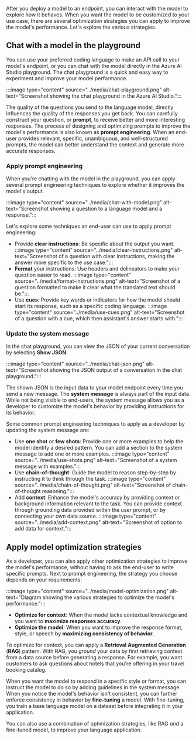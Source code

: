 After you deploy a model to an endpoint, you can interact with the model to explore how it behaves. When you want the model to be customized to your use case, there are several optimization strategies you can apply to improve the model's performance. Let's explore the various strategies.

## Chat with a model in the playground

You can use your preferred coding language to make an API call to your model's endpoint, or you can chat with the model directly in the Azure AI Studio playground. The chat playground is a quick and easy way to experiment and improve your model performance.

:::image type="content" source="../media/chat-playground.png" alt-text="Screenshot showing the chat playground in the Azure AI Studio.":::

The quality of the questions you send to the language model, directly influences the quality of the responses you get back. You can carefully construct your question, or **prompt**, to receive better and more interesting responses. The process of designing and optimizing prompts to improve the model's performance is also known as **prompt engineering**. When an end-user provides relevant, specific, unambiguous, and well-structured prompts, the model can better understand the context and generate more accurate responses.

### Apply prompt engineering

When you're chatting with the model in the playground, you can apply several prompt engineering techniques to explore whether it improves the model's output.

:::image type="content" source="../media/chat-with-model.png" alt-text="Screenshot showing a question to a language model and a response.":::

Let's explore some techniques an end-user can use to apply prompt engineering:

- Provide **clear instructions**: Be specific about the output you want.
    :::image type="content" source="../media/clear-instructions.png" alt-text="Screenshot of a question with clear instructions, making the answer more specific to the use case.":::
- **Format** your instructions: Use headers and delineators to make your question easier to read.
    :::image type="content" source="../media/format-instructions.png" alt-text="Screenshot of a question formatted to make it clear what the translated text should be.":::
- Use **cues**: Provide key words or indicators for how the model should start its response, such as a specific coding language.
    :::image type="content" source="../media/use-cues.png" alt-text="Screenshot of a question with a cue, which then assistant's answer starts with.":::

### Update the system message

In the chat playground, you can view the JSON of your current conversation by selecting **Show JSON**:

:::image type="content" source="../media/chat-json.png" alt-text="Screenshot showing the JSON output of a conversation in the chat playground.":::

The shown JSON is the input data to your model endpoint every time you send a new message. The **system message** is always part of the input data. While not being visible to end-users, the system message allows you as a developer to customize the model's behavior by providing instructions for its behavior.

Some common prompt engineering techniques to apply as a developer by updating the system message are:

- Use **one shot** or **few shots**: Provide one or more examples to help the model identify a desired pattern. You can add a section to the system message to add one or more examples.
    :::image type="content" source="../media/use-shots.png" alt-text="Screenshot of a system message with examples.":::
- Use **chain-of-thought**: Guide the model to reason step-by-step by instructing it to think through the task.
    :::image type="content" source="../media/chain-of-thought.png" alt-text="Screenshot of chain-of-thought reasoning.":::
- Add **context**: Enhance the model's accuracy by providing context or background information relevant to the task. You can provide context through grounding data provided within the user prompt, or by connecting your own data source.
    :::image type="content" source="../media/add-context.png" alt-text="Screenshot of option to add data for context.":::

## Apply model optimization strategies

As a developer, you can also apply other optimization strategies to improve the model's performance, without having to ask the end-user to write specific prompts. Next to prompt engineering, the strategy you choose depends on your requirements:

:::image type="content" source="../media/model-optimization.png" alt-text="Diagram showing the various strategies to optimize the model's performance.":::

- **Optimize for context**: When the model lacks contextual knowledge and you want to **maximize responses accuracy**.
- **Optimize the model**: When you want to improve the response format, style, or speech by **maximizing consistency of behavior**.

To optimize for context, you can apply a **Retrieval Augmented Generation** (**RAG**) pattern. With RAG, you *ground* your data by first retrieving context from a data source before generating a response. For example, you want customers to ask questions about hotels that you're offering in your travel booking catalog.

When you want the model to respond in a specific style or format, you can instruct the model to do so by adding guidelines in the system message. When you notice the model's behavior isn't consistent, you can further enforce consistency in behavior by **fine-tuning** a model. With fine-tuning, you train a base language model on a dataset before integrating it in your application.

You can also use a combination of optimization strategies, like RAG *and* a fine-tuned model, to improve your language application.
